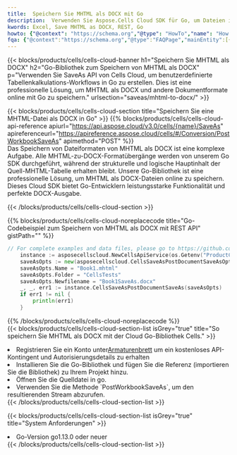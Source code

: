 ```yaml
---
title:  Speichern Sie MHTML als DOCX mit Go
description:  Verwenden Sie Aspose.Cells Cloud SDK für Go, um Dateien im MHTML-Format als Dateien im DOCX-Format zu speichern.
kwords: Excel, Save MHTML as DOCX, REST, Go
howto: {"@context": "https://schema.org","@type": "HowTo","name": "How to save MHTML as DOCX using the Cells Cloud Go library.","description": "How to save MHTML as DOCX using the Cells Cloud Go library.","image": {"@type": "ImageObject"},"url": "/go/saveas/mhtml-to-docx/","step": [{ "@type": "HowToStep","name": "How to save MHTML as DOCX using the Cells Cloud Go library. step 1", "image": {"@type": "ImageObject",},"url": "/go/saveas/mhtml-to-docx/","text": "Register an account at <a href='https://dashboard.aspose.cloud/'>Dashboard</a> to get free API quota & authorization details",},{ "@type": "HowToStep","name": "How to save MHTML as DOCX using the Cells Cloud Go library. step 1", "image": {"@type": "ImageObject",},"url": "/go/saveas/mhtml-to-docx/","text": "Install Go library and add the reference (import the library) to your project.",},{ "@type": "HowToStep","name": "How to save MHTML as DOCX using the Cells Cloud Go library. step 1", "image": {"@type": "ImageObject",},"url": "/go/saveas/mhtml-to-docx/","text": "Open the source file in go.",},{ "@type": "HowToStep","name": "How to save MHTML as DOCX using the Cells Cloud Go library. step 1", "image": {"@type": "ImageObject",},"url": "/go/saveas/mhtml-to-docx/","text": "Use the `PostWorkbookSaveAs` method to retrieve the resulting stream.",}, ],"supply": {"@type": "HowToSupply","name": "document"},"tool": [{"@type": "HowToTool","name": "Goland, Visual Studio Code, Eclipse"},{"@type": "HowToTool","name": "Aspose Cells"}],"totalTime": "PT6M"}
fqa: {"@context":"https://schema.org","@type":"FAQPage","mainEntity":[{"@type":"Question","name":"Why save file as other formats file in C# using REST API?","acceptedAnswer":{"@type":"Answer","text":"Documents are encoded in many ways, and some files may be incompatible with the software you use. To open and read such files, just save them as appropriate file formats.<br/><ol><li>Install .NET SDK and add the reference (import the library) to your project.</li><li>Open the source file in C# using REST API.</li><li>Call the PostWorkbookSaveAsRequest() method, passing an output filename with required extension.</li><li>Get the result of save as a separate file.</li></ol>"}},{"@type":"Question","name":"What file formats can I save as with your C# library?","acceptedAnswer":{"@type":"Answer","text":"We support a variety of file formats for conversion using .NET library, including XLSX, Excel, xls , PDF, CSV, HTML, Markdown, XML, PNG, JPG, TIFF, Json, TXT and many more."}},{"@type":"Question","name":"What is the maximum allowed file size for conversion using this .NET library?","acceptedAnswer":{"@type":"Answer","text":"There are no file size limits for format conversions using .NET library."}}]}
---
```

{{< blocks/products/cells/cells-cloud-banner h1="Speichern Sie MHTML als DOCX" h2="Go-Bibliothek zum Speichern von MHTML als DOCX" p="Verwenden Sie SaveAs API von Cells Cloud, um benutzerdefinierte Tabellenkalkulations-Workflows in Go zu erstellen. Dies ist eine professionelle Lösung, um MHTML als DOCX und andere Dokumentformate online mit Go zu speichern." urlsection="saveas/mhtml-to-docx/" >}}

{{< blocks/products/cells/cells-cloud-section title="Speichern Sie eine MHTML-Datei als DOCX in Go" >}}
{{% blocks/products/cells/cells-cloud-api-reference apiurl="https://api.aspose.cloud/v3.0/cells/{name}/SaveAs" apireferenceurl="https://apireference.aspose.cloud/cells/#/Conversion/PostWorkbookSaveAs" apimethod="POST" %}}
<br/>
Das Speichern von Dateiformaten von MHTML als DOCX ist eine komplexe Aufgabe. Alle MHTML-zu-DOCX-Formatübergänge werden von unserem Go SDK durchgeführt, während der strukturelle und logische Hauptinhalt der Quell-MHTML-Tabelle erhalten bleibt. Unsere Go-Bibliothek ist eine professionelle Lösung, um MHTML als DOCX-Dateien online zu speichern. Dieses Cloud SDK bietet Go-Entwicklern leistungsstarke Funktionalität und perfekte DOCX-Ausgabe.

{{< /blocks/products/cells/cells-cloud-section >}}

{{% blocks/products/cells/cells-cloud-noreplacecode title="Go-Codebeispiel zum Speichern von MHTML als DOCX mit REST API" gistPath="" %}}
  
```go
// For complete examples and data files, please go to https://github.com/aspose-cells-cloud/aspose-cells-cloud-go/
    instance := asposecellscloud.NewCellsApiService(os.Getenv("ProductClientId"), os.Getenv("ProductClientSecret"))
    saveAsOpts := new(asposecellscloud.CellsSaveAsPostDocumentSaveAsOpts)
    saveAsOpts.Name = "Book1.mhtml"
    saveAsOpts.Folder = "CellsTests"
    saveAsOpts.Newfilename = "Book1SaveAs.docx"
    _, _, err1 := instance.CellsSaveAsPostDocumentSaveAs(saveAsOpts)
    if err1 != nil {
	    println(err1)
    }
```
  
{{% /blocks/products/cells/cells-cloud-noreplacecode %}}
<br/>
{{< blocks/products/cells/cells-cloud-section-list isGrey="true" title="So speichern Sie MHTML als DOCX mit der Cloud Go-Bibliothek Cells." >}}
<li> Registrieren Sie ein Konto unter<a href="https://dashboard.aspose.cloud/">Armaturenbrett</a> um ein kostenloses API-Kontingent und Autorisierungsdetails zu erhalten</li>
<li>Installieren Sie die Go-Bibliothek und fügen Sie die Referenz (importieren Sie die Bibliothek) zu Ihrem Projekt hinzu.</li>
<li>Öffnen Sie die Quelldatei in go.</li>
<li>Verwenden Sie die Methode `PostWorkbookSaveAs`, um den resultierenden Stream abzurufen.</li>
{{< /blocks/products/cells/cells-cloud-section-list >}}

{{< blocks/products/cells/cells-cloud-section-list isGrey="true" title="System Anforderungen" >}}
<li>Go-Version go1.13.0 oder neuer</li>
{{< /blocks/products/cells/cells-cloud-section-list >}}
